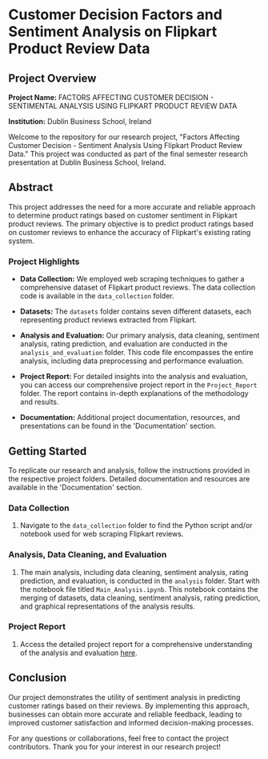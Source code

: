# Customer Decision Factors and Sentiment Analysis on Flipkart Product Review Data

## Project Overview

**Project Name:** FACTORS AFFECTING CUSTOMER DECISION - SENTIMENTAL ANALYSIS USING FLIPKART PRODUCT REVIEW DATA

**Institution:** Dublin Business School, Ireland

Welcome to the repository for our research project, "Factors Affecting Customer Decision - Sentiment Analysis Using Flipkart Product Review Data." This project was conducted as part of the final semester research presentation at Dublin Business School, Ireland.

## Abstract

This project addresses the need for a more accurate and reliable approach to determine product ratings based on customer sentiment in Flipkart product reviews. The primary objective is to predict product ratings based on customer reviews to enhance the accuracy of Flipkart's existing rating system.

### Project Highlights

- **Data Collection:** We employed web scraping techniques to gather a comprehensive dataset of Flipkart product reviews. The data collection code is available in the `data_collection` folder.

- **Datasets:** The `datasets` folder contains seven different datasets, each representing product reviews extracted from Flipkart.

- **Analysis and Evaluation:** Our primary analysis, data cleaning, sentiment analysis, rating prediction, and evaluation are conducted in the `analysis_and_evaluation` folder. This code file encompasses the entire analysis, including data preprocessing and performance evaluation.

- **Project Report:** For detailed insights into the analysis and evaluation, you can access our comprehensive project report in the `Project_Report` folder. The report contains in-depth explanations of the methodology and results.

- **Documentation:** Additional project documentation, resources, and presentations can be found in the 'Documentation' section.

## Getting Started

To replicate our research and analysis, follow the instructions provided in the respective project folders. Detailed documentation and resources are available in the 'Documentation' section.

### Data Collection

1. Navigate to the `data_collection` folder to find the Python script and/or notebook used for web scraping Flipkart reviews.

### Analysis, Data Cleaning, and Evaluation

1. The main analysis, including data cleaning, sentiment analysis, rating prediction, and evaluation, is conducted in the `analysis` folder. Start with the notebook file titled `Main_Analysis.ipynb`. This notebook contains the merging of datasets, data cleaning, sentiment analysis, rating prediction, and graphical representations of the analysis results.

### Project Report

1. Access the detailed project report for a comprehensive understanding of the analysis and evaluation [here](./Project_Report/Ajumon_Remesan_Project_Report.pdf).

## Conclusion

Our project demonstrates the utility of sentiment analysis in predicting customer ratings based on their reviews. By implementing this approach, businesses can obtain more accurate and reliable feedback, leading to improved customer satisfaction and informed decision-making processes.

For any questions or collaborations, feel free to contact the project contributors. Thank you for your interest in our research project!
